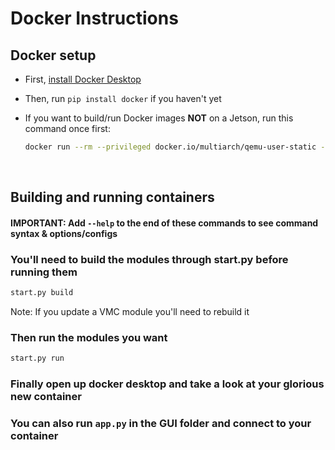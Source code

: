 # Docker Instructions
## Docker setup
- First, [install Docker Desktop](https://docs.docker.com/desktop/install/windows-install/)
- Then, run `pip install docker` if you haven't yet
- If you want to build/run Docker images **NOT** on a Jetson, run this command once first:

    ```bash
    docker run --rm --privileged docker.io/multiarch/qemu-user-static --reset -p yes
    ```
<br/>

<!--
## Docker build commands
start.py build handles these commands for you so ignore this section

apriltag:
```bash
docker build -t apriltag ./VMC/apriltag/
```

fcm:
```bash
docker build -t fcm ./VMC/fcm/
```

fusion:
```bash
docker build -t fusion ./VMC/fusion/
```

mavp2p:
```bash
docker build -t mavp2p ./VMC/mavp2p/
```

mqtt:
```bash
docker build -t mqtt ./VMC/mqtt/
```

pcm:
```bash
docker build -t pcm ./VMC/pcm/
```

sandbox:
```bash
docker build -t sandbox ./VMC/sandbox/
```

simulator:
```bash
docker build -t simulator ./VMC/simulator/
```

status:
```bash
docker build -t status ./VMC/status/
```

thermal:
```bash
docker build -t thermal ./VMC/thermal/
```

vio:
```bash
docker build -t vio ./VMC/vio/
```

<br/>

### Or, if you want to setup all the containers at once, try this command:
These commands will take AT LEAST 45 mins to run.
Note that an image failing to build won't interupt other images
```bash
docker build -t apriltag ./VMC/apriltag/
docker build -t fcm ./VMC/fcm/
docker build -t fusion ./VMC/fusion/
docker build -t mavp2p ./VMC/mavp2p/
docker build -t mqtt ./VMC/mqtt/
docker build -t pcm ./VMC/pcm/
docker build -t sandbox ./VMC/sandbox/
docker build -t simulator ./VMC/simulator/
docker build -t status ./VMC/status/
docker build -t thermal ./VMC/thermal/
docker build -t vio ./VMC/vio/
echo off
```

<br/>
-->
## Building and running containers

#### IMPORTANT: Add `--help` to the end of these commands to see command syntax & options/configs

### You'll need to build the modules through start.py before running them
```bash
start.py build
```

Note: If you update a VMC module you'll need to rebuild it

### Then run the modules you want
```bash
start.py run
```

### Finally open up docker desktop and take a look at your glorious new container
### You can also run `app.py` in the GUI folder and connect to your container

<!-- Might add some example commands here in the future idk
## examples

-->